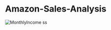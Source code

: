 # Amazon-Sales-Analysis
![MonthlyIncome ss](https://github.com/user-attachments/assets/db23397d-6ea9-41ac-afd8-6ef1289b0a98)
